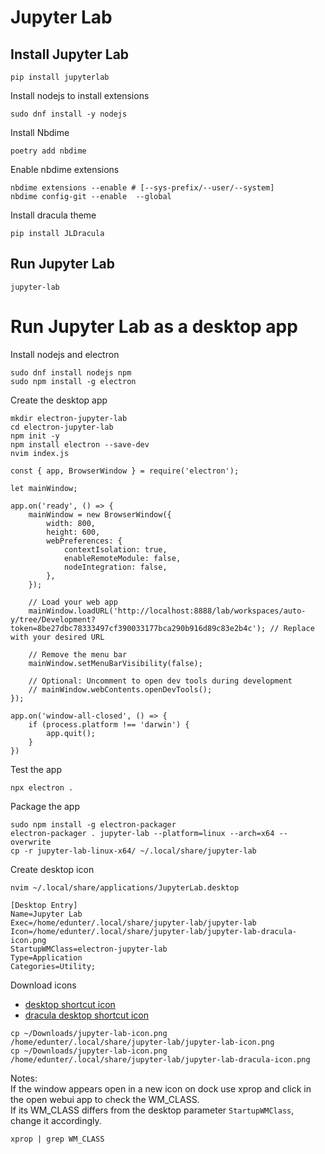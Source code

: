 # Jupyter Lab

## Install Jupyter Lab
```
pip install jupyterlab
```

Install nodejs to install extensions
```
sudo dnf install -y nodejs
```

Install Nbdime
```
poetry add nbdime
```

Enable nbdime extensions
```
nbdime extensions --enable # [--sys-prefix/--user/--system]
nbdime config-git --enable  --global
```

Install dracula theme
```
pip install JLDracula
```

## Run Jupyter Lab
```
jupyter-lab
```

# Run Jupyter Lab as a desktop app
Install nodejs and electron
```
sudo dnf install nodejs npm
sudo npm install -g electron
```

Create the desktop app
```
mkdir electron-jupyter-lab
cd electron-jupyter-lab
npm init -y
npm install electron --save-dev
nvim index.js
```
```
const { app, BrowserWindow } = require('electron');

let mainWindow;

app.on('ready', () => {
    mainWindow = new BrowserWindow({
        width: 800,
        height: 600,
        webPreferences: {
            contextIsolation: true,
            enableRemoteModule: false,
            nodeIntegration: false,
        },
    });

    // Load your web app
    mainWindow.loadURL('http://localhost:8888/lab/workspaces/auto-y/tree/Development?token=8be27dbc78333497cf390033177bca290b916d89c83e2b4c'); // Replace with your desired URL

    // Remove the menu bar
    mainWindow.setMenuBarVisibility(false);

    // Optional: Uncomment to open dev tools during development
    // mainWindow.webContents.openDevTools();
});

app.on('window-all-closed', () => {
    if (process.platform !== 'darwin') {
        app.quit();
    }
})
```

Test the app
```
npx electron .
```

Package the app
```
sudo npm install -g electron-packager
electron-packager . jupyter-lab --platform=linux --arch=x64 --overwrite
cp -r jupyter-lab-linux-x64/ ~/.local/share/jupyter-lab
```

Create desktop icon
```
nvim ~/.local/share/applications/JupyterLab.desktop
```
```
[Desktop Entry]
Name=Jupyter Lab
Exec=/home/edunter/.local/share/jupyter-lab/jupyter-lab
Icon=/home/edunter/.local/share/jupyter-lab/jupyter-lab-dracula-icon.png
StartupWMClass=electron-jupyter-lab
Type=Application
Categories=Utility;
```

Download icons
- [desktop shortcut icon](https://github.com/EDUnter/development-enviroment/blob/main/jupyter-lab/jupyter-lab-icon.png)
- [dracula desktop shortcut icon](https://github.com/EDUnter/development-enviroment/blob/main/jupyter-lab/jupyter-lab-dracula-icon.png)
```
cp ~/Downloads/jupyter-lab-icon.png /home/edunter/.local/share/jupyter-lab/jupyter-lab-icon.png
cp ~/Downloads/jupyter-lab-icon.png /home/edunter/.local/share/jupyter-lab/jupyter-lab-dracula-icon.png
```

Notes:  
If the window appears open in a new icon on dock use xprop and click in the open webui app to check the WM_CLASS.  
If its WM_CLASS differs from the desktop parameter `StartupWMClass`, change it accordingly.
```
xprop | grep WM_CLASS
```
